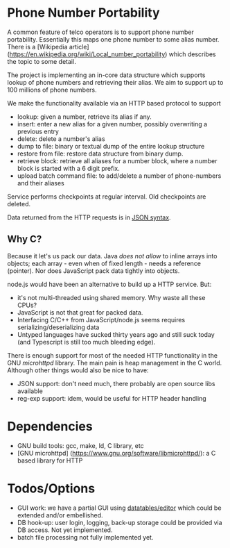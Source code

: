 # Phone Number Portability

A common feature of telco operators is to support phone number portability.
Essentially this maps one phone number to some alias number. There is
a [Wikipedia article]  (https://en.wikipedia.org/wiki/Local_number_portability) which describes the topic to some detail.

The project is implementing an in-core data structure which supports lookup of phone numbers and retrieving their alias. We aim to
support up to 100 millions of phone numbers.

We make the functionality available via an HTTP based protocol to support
* lookup: given a number, retrieve its alias if any.
* insert: enter a new alias for a given number, possibly overwriting a previous entry
* delete: delete a number's alias
* dump to file: binary or textual dump of the entire lookup structure
* restore from file: restore data structure from binary dump.
* retrieve block: retrieve all aliases for a number block, where a number block is started with a 6 digit prefix.
* upload batch command file: to add/delete a number of phone-numbers and their aliases

Service performs checkpoints at regular interval. Old checkpoints are deleted.

Data returned from the HTTP requests is in [JSON syntax](http://www.json.org/).

## Why C?
Because it let's us pack our data. Java *does not allow* to inline arrays into objects; each array - even when of fixed length - needs a reference (pointer). 
Nor does JavaScript pack data tightly into objects. 

node.js would have been an alternative to build up a HTTP service. But:
* it's not multi-threaded using shared memory. Why waste all these CPUs?
* JavaScript is not that great for packed data.
* Interfacing C/C++ from JavaScript/node.js seems requires serializing/deserializing data
* Untyped languages have sucked thirty years ago and still suck today (and Typescript is still too much bleeding edge).

There is enough support for most of the needed HTTP functionality in the GNU *microhttpd* library. The main pain is heap management in the C world. Although other things would also be
nice to have:
* JSON support: don't need much, there probably are open source libs available
* reg-exp support: idem, would be useful for HTTP header handling

# Dependencies

* GNU build tools: gcc, make, ld, C library, etc
* [GNU microhttpd] (https://www.gnu.org/software/libmicrohttpd/): a C based library for HTTP

# Todos/Options

* GUI work: we have a partial GUI using [datatables/editor](https://editor.datatables.net/) which could be extended and/or embellished.
* DB hook-up: user login, logging, back-up storage could be provided via DB access. Not yet implemented.
* batch file processing not fully implemented yet.

